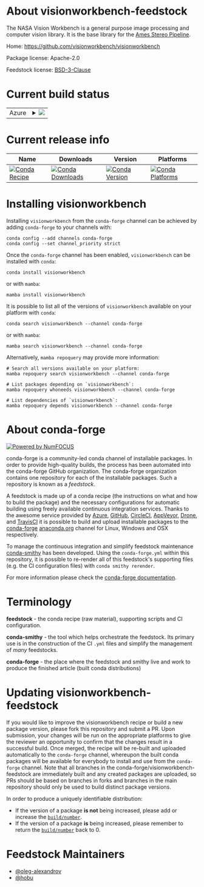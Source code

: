 About visionworkbench-feedstock
===============================

The NASA Vision Workbench is a general purpose image processing and computer vision library. It is the base library for the [Ames Stereo Pipeline](https://stereopipeline.readthedocs.io/en/latest/introduction.html).

Home: https://github.com/visionworkbench/visionworkbench

Package license: Apache-2.0

Feedstock license: [BSD-3-Clause](https://github.com/conda-forge/visionworkbench-feedstock/blob/main/LICENSE.txt)

Current build status
====================


<table>
    
  <tr>
    <td>Azure</td>
    <td>
      <details>
        <summary>
          <a href="https://dev.azure.com/conda-forge/feedstock-builds/_build/latest?definitionId=26031&branchName=main">
            <img src="https://dev.azure.com/conda-forge/feedstock-builds/_apis/build/status/visionworkbench-feedstock?branchName=main">
          </a>
        </summary>
        <table>
          <thead><tr><th>Variant</th><th>Status</th></tr></thead>
          <tbody><tr>
              <td>linux_64</td>
              <td>
                <a href="https://dev.azure.com/conda-forge/feedstock-builds/_build/latest?definitionId=26031&branchName=main">
                  <img src="https://dev.azure.com/conda-forge/feedstock-builds/_apis/build/status/visionworkbench-feedstock?branchName=main&jobName=linux&configuration=linux%20linux_64_" alt="variant">
                </a>
              </td>
            </tr><tr>
              <td>osx_64</td>
              <td>
                <a href="https://dev.azure.com/conda-forge/feedstock-builds/_build/latest?definitionId=26031&branchName=main">
                  <img src="https://dev.azure.com/conda-forge/feedstock-builds/_apis/build/status/visionworkbench-feedstock?branchName=main&jobName=osx&configuration=osx%20osx_64_" alt="variant">
                </a>
              </td>
            </tr>
          </tbody>
        </table>
      </details>
    </td>
  </tr>
</table>

Current release info
====================

| Name | Downloads | Version | Platforms |
| --- | --- | --- | --- |
| [![Conda Recipe](https://img.shields.io/badge/recipe-visionworkbench-green.svg)](https://anaconda.org/conda-forge/visionworkbench) | [![Conda Downloads](https://img.shields.io/conda/dn/conda-forge/visionworkbench.svg)](https://anaconda.org/conda-forge/visionworkbench) | [![Conda Version](https://img.shields.io/conda/vn/conda-forge/visionworkbench.svg)](https://anaconda.org/conda-forge/visionworkbench) | [![Conda Platforms](https://img.shields.io/conda/pn/conda-forge/visionworkbench.svg)](https://anaconda.org/conda-forge/visionworkbench) |

Installing visionworkbench
==========================

Installing `visionworkbench` from the `conda-forge` channel can be achieved by adding `conda-forge` to your channels with:

```
conda config --add channels conda-forge
conda config --set channel_priority strict
```

Once the `conda-forge` channel has been enabled, `visionworkbench` can be installed with `conda`:

```
conda install visionworkbench
```

or with `mamba`:

```
mamba install visionworkbench
```

It is possible to list all of the versions of `visionworkbench` available on your platform with `conda`:

```
conda search visionworkbench --channel conda-forge
```

or with `mamba`:

```
mamba search visionworkbench --channel conda-forge
```

Alternatively, `mamba repoquery` may provide more information:

```
# Search all versions available on your platform:
mamba repoquery search visionworkbench --channel conda-forge

# List packages depending on `visionworkbench`:
mamba repoquery whoneeds visionworkbench --channel conda-forge

# List dependencies of `visionworkbench`:
mamba repoquery depends visionworkbench --channel conda-forge
```


About conda-forge
=================

[![Powered by
NumFOCUS](https://img.shields.io/badge/powered%20by-NumFOCUS-orange.svg?style=flat&colorA=E1523D&colorB=007D8A)](https://numfocus.org)

conda-forge is a community-led conda channel of installable packages.
In order to provide high-quality builds, the process has been automated into the
conda-forge GitHub organization. The conda-forge organization contains one repository
for each of the installable packages. Such a repository is known as a *feedstock*.

A feedstock is made up of a conda recipe (the instructions on what and how to build
the package) and the necessary configurations for automatic building using freely
available continuous integration services. Thanks to the awesome service provided by
[Azure](https://azure.microsoft.com/en-us/services/devops/), [GitHub](https://github.com/),
[CircleCI](https://circleci.com/), [AppVeyor](https://www.appveyor.com/),
[Drone](https://cloud.drone.io/welcome), and [TravisCI](https://travis-ci.com/)
it is possible to build and upload installable packages to the
[conda-forge](https://anaconda.org/conda-forge) [anaconda.org](https://anaconda.org/)
channel for Linux, Windows and OSX respectively.

To manage the continuous integration and simplify feedstock maintenance
[conda-smithy](https://github.com/conda-forge/conda-smithy) has been developed.
Using the ``conda-forge.yml`` within this repository, it is possible to re-render all of
this feedstock's supporting files (e.g. the CI configuration files) with ``conda smithy rerender``.

For more information please check the [conda-forge documentation](https://conda-forge.org/docs/).

Terminology
===========

**feedstock** - the conda recipe (raw material), supporting scripts and CI configuration.

**conda-smithy** - the tool which helps orchestrate the feedstock.
                   Its primary use is in the construction of the CI ``.yml`` files
                   and simplify the management of *many* feedstocks.

**conda-forge** - the place where the feedstock and smithy live and work to
                  produce the finished article (built conda distributions)


Updating visionworkbench-feedstock
==================================

If you would like to improve the visionworkbench recipe or build a new
package version, please fork this repository and submit a PR. Upon submission,
your changes will be run on the appropriate platforms to give the reviewer an
opportunity to confirm that the changes result in a successful build. Once
merged, the recipe will be re-built and uploaded automatically to the
`conda-forge` channel, whereupon the built conda packages will be available for
everybody to install and use from the `conda-forge` channel.
Note that all branches in the conda-forge/visionworkbench-feedstock are
immediately built and any created packages are uploaded, so PRs should be based
on branches in forks and branches in the main repository should only be used to
build distinct package versions.

In order to produce a uniquely identifiable distribution:
 * If the version of a package **is not** being increased, please add or increase
   the [``build/number``](https://docs.conda.io/projects/conda-build/en/latest/resources/define-metadata.html#build-number-and-string).
 * If the version of a package **is** being increased, please remember to return
   the [``build/number``](https://docs.conda.io/projects/conda-build/en/latest/resources/define-metadata.html#build-number-and-string)
   back to 0.

Feedstock Maintainers
=====================

* [@oleg-alexandrov](https://github.com/oleg-alexandrov/)
* [@hobu](https://github.com/hobu/)

